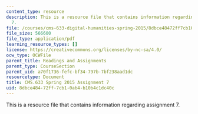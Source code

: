 ```yaml
---
content_type: resource
description: This is a resource file that contains information regarding assignment
  7.
file: /courses/cms-633-digital-humanities-spring-2015/8dbce48472ff7cb10ab4b10b4c1dc40c_MITCMS_633S15_Assignment7.pdf
file_size: 566600
file_type: application/pdf
learning_resource_types: []
license: https://creativecommons.org/licenses/by-nc-sa/4.0/
ocw_type: OCWFile
parent_title: Readings and Assignments
parent_type: CourseSection
parent_uid: a70f1736-fefc-bf34-797b-7bf238aad1dc
resourcetype: Document
title: CMS.633 Spring 2015 Assignment 7
uid: 8dbce484-72ff-7cb1-0ab4-b10b4c1dc40c
---
```

This is a resource file that contains information regarding assignment 7.